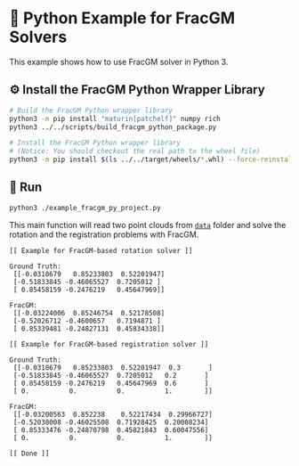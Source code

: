 # :snake: Python Example for FracGM Solvers

This example shows how to use FracGM solver in Python 3.

## :gear: Install the FracGM Python Wrapper Library

```sh
# Build the FracGM Python wrapper library
python3 -m pip install "maturin[patchelf]" numpy rich
python3 ../../scripts/build_fracgm_python_package.py

# Install the FracGM Python wrapper library
# (Notice: You should checkout the real path to the wheel file)
python3 -m pip install $(ls ../../target/wheels/*.whl) --force-reinstall
```

## :running: Run

```sh
python3 ./example_fracgm_py_project.py
```

This main function will read two point clouds from [`data`](../data) folder and
solve the rotation and the registration problems with FracGM.

```
[[ Example for FracGM-based rotation solver ]]

Ground Truth:
 [[-0.0318679   0.85233803  0.52201947]
 [-0.51833845 -0.46065527  0.7205012 ]
 [ 0.85458159 -0.2476219   0.45647969]]

FracGM:
 [[-0.03224006  0.85246754  0.52178508]
 [-0.52026712 -0.4600657   0.7194871 ]
 [ 0.85339481 -0.24827131  0.45834338]]

[[ Example for FracGM-based registration solver ]]

Ground Truth:
 [[-0.0318679   0.85233803  0.52201947  0.3       ]
 [-0.51833845 -0.46065527  0.7205012   0.2       ]
 [ 0.85458159 -0.2476219   0.45647969  0.6       ]
 [ 0.          0.          0.          1.        ]]

FracGM:
 [[-0.03200563  0.852238    0.52217434  0.29966727]
 [-0.52038008 -0.46025508  0.71928425  0.20008234]
 [ 0.85333476 -0.24870798  0.45821843  0.60047556]
 [ 0.          0.          0.          1.        ]]

[[ Done ]]
```
